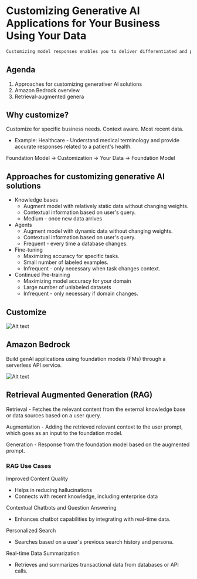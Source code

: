 # Customizing Generative AI Applications for Your Business Using Your Data

```md
Customizing model responses enables you to deliver differentiated and personalized user experiences. In this session, learn about the different customization techniques offered by Amazon Bedrock, including model fine-tuning and continued pre-training as well as native support for end-to-end Retrieval-Augmented Generation (RAG) to deliver more relevant and accurate responses using your proprietary data.
```

## Agenda

1. Approaches for customizing generativer AI solutions
2. Amazon Bedrock overview
3. Retrieval-augmented genera

## Why customize?

Customize for specific business needs. Context aware. Most recent data.

- Example: Healthcare - Understand  medical terminology and provide accurate responses related to a patient's health.

Foundation Model -> Customization -> Your Data -> Foundation Model

## Approaches for customizing generative AI solutions

- Knowledge bases
  - Augment model with relatively static data without changing weights.
  - Contextual information based on user's query.
  - Medium - once new data arrives
- Agents
  - Augment model with dynamic data without changing weights.
  - Contextual information based on user's query.
  - Frequent - every time a database changes.
- Fine-tuning
  - Maximizing accuracy for specific tasks.
  - Small number of labeled examples.
  - Infrequent - only necessary when task changes context.
- Continued Pre-training
  - Maximizing model accuracy for your domain
  - Large number of unlabeled datasets
  - Infrequent - only necessary if domain changes.

## Customize

![Alt text](<images/Screenshot 2024-03-14 at 11.39.28 AM.png>)


## Amazon Bedrock

Build genAI applications using foundation models (FMs) through a serverless API service.

![Alt text](<images/Screenshot 2024-03-14 at 11.40.42 AM.png>)


## Retrieval Augmented Generation (RAG)

Retrieval - Fetches the relevant content from the external knowledge base or data sources based on a user query.

Augmentation - Adding the retrieved relevant context to the user prompt, which goes as an input to the foundation model.

Generation - Response from the foundation model based on the augmented prompt.

### RAG Use Cases

Improved Content Quality

- Helps in reducing hallucinations
- Connects with recent knowledge, including enterprise data

Contextual Chatbots and Question Answering

- Enhances chatbot capabilities by integrating with real-time data.

Personalized Search

- Searches based on a user's previous search history and persona.

Real-time Data Summarization

- Retrieves and summarizes transactional data from databases or API calls.